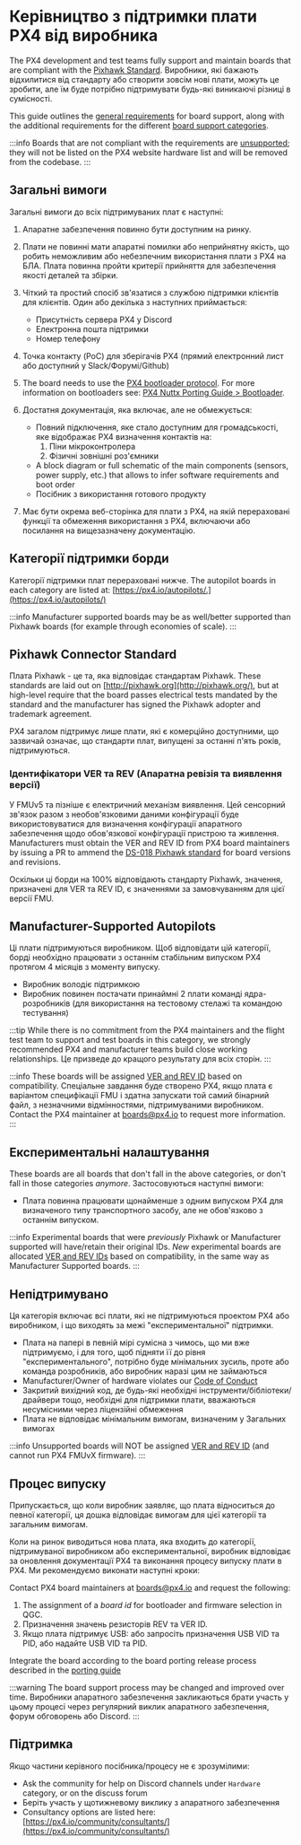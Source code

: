 # Керівництво з підтримки плати PX4 від виробника

The PX4 development and test teams fully support and maintain boards that are compliant with the [Pixhawk Standard](https://pixhawk.org/standards/).
Виробники, які бажають відхилитися від стандарту або створити зовсім нові плати, можуть це зробити, але їм буде потрібно підтримувати будь-які виникаючі різниці в сумісності.

This guide outlines the [general requirements](#general_requirements) for board support, along with the additional requirements for the different [board support categories](#board-support-categories).

:::info
Boards that are not compliant with the requirements are [unsupported](#unsupported); they will not be listed on the PX4 website hardware list and will be removed from the codebase.
:::

<a id="general_requirements"></a>

## Загальні вимоги

Загальні вимоги до всіх підтримуваних плат є наступні:

1. Апаратне забезпечення повинно бути доступним на ринку.

2. Плати не повинні мати апаратні помилки або неприйнятну якість, що робить неможливим або небезпечним використання плати з PX4 на БЛА.
   Плата повинна пройти критерії прийняття для забезпечення якості деталей та збірки.

3. Чіткий та простий спосіб зв'язатися з службою підтримки клієнтів для клієнтів.
   Один або декілька з наступних приймається:

   - Присутність сервера PX4 у Discord
   - Електронна пошта підтримки
   - Номер телефону

4. Точка контакту (PoC) для зберігачів PX4 (прямий електронний лист або доступний у Slack/Форумі/Github)

5. The board needs to use the [PX4 bootloader protocol](https://github.com/PX4/PX4-Autopilot/tree/main/platforms/nuttx/src/bootloader).
   For more information on bootloaders see: [PX4 Nuttx Porting Guide > Bootloader](../hardware/porting_guide_nuttx.md#bootloader).

6. Достатня документація, яка включає, але не обмежується:

   - Повний підключення, яке стало доступним для громадськості, яке відображає PX4 визначення контактів на:
     1. Піни мікроконтролера
     2. Фізичні зовнішні роз'ємники
   - A block diagram or full schematic of the main components (sensors, power supply, etc.) that allows to infer software requirements and boot order
   - Посібник з використання готового продукту

7. Має бути окрема веб-сторінка для плати з PX4, на якій перераховані функції та обмеження використання з PX4, включаючи або посилання на вищезазначену документацію.

## Категорії підтримки борди

Категорії підтримки плат перераховані нижче. The autopilot boards in each category are listed at: [https://px4.io/autopilots/.](https://px4.io/autopilots/)

:::info
Manufacturer supported boards may be as well/better supported than Pixhawk boards (for example through economies of scale).
:::

## Pixhawk Connector Standard

Плата Pixhawk - це та, яка відповідає стандартам Pixhawk. These standards are laid out on [http://pixhawk.org](http://pixhawk.org/), but at high-level require that the board passes electrical tests mandated by the standard and the manufacturer has signed the Pixhawk adopter and trademark agreement.

PX4 загалом підтримує лише плати, які є комерційно доступними, що зазвичай означає, що стандарти плат, випущені за останні п'ять років, підтримуються.

<a id="ver_rev_id"></a>

### Ідентифікатори VER та REV (Апаратна ревізія та виявлення версії)

У FMUv5 та пізніше є електричний механізм виявлення.
Цей сенсорний зв'язок разом з необов'язковими даними конфігурації буде використовуватися для визначення конфігурації апаратного забезпечення щодо обов'язкової конфігурації пристрою та живлення. Manufacturers must obtain the VER and REV ID from PX4 board maintainers by issuing a PR to ammend the [DS-018 Pixhawk standard](https://github.com/pixhawk/Pixhawk-Standards) for board versions and revisions.

Оскільки ці борди на 100% відповідають стандарту Pixhawk, значення, призначені для VER та REV ID, є значеннями за замовчуванням для цієї версії FMU.

## Manufacturer-Supported Autopilots

Ці плати підтримуються виробником.
Щоб відповідати цій категорії, борді необхідно працювати з останнім стабільним випуском PX4 протягом 4 місяців з моменту випуску.

- Виробник володіє підтримкою
- Виробник повинен постачати принаймні 2 плати команді ядра-розробників (для використання на тестовому стелажі та командою тестування)

:::tip
While there is no commitment from the PX4 maintainers and the flight test team to support and test boards in this category, we strongly recommended PX4 and manufacturer teams build close working relationships.
Це призведе до кращого результату для всіх сторін.
:::

:::info
These boards will be assigned [VER and REV ID](#ver_rev_id) based on compatibility.
Спеціальне завдання буде створено PX4, якщо плата є варіантом специфікації FMU і здатна запускати той самий бінарний файл, з незначними відмінностями, підтримуваними виробником.
Contact the PX4 maintainer at [boards@px4.io](mailto:boards@px4.io) to request more information.
:::

## Експериментальні налаштування

These boards are all boards that don't fall in the above categories, or don't fall in those categories _anymore_.
Застосовуються наступні вимоги:

- Плата повинна працювати щонайменше з одним випуском PX4 для визначеного типу транспортного засобу, але не обов'язково з останнім випуском.

:::info
Experimental boards that were _previously_ Pixhawk or Manufacturer supported will have/retain their original IDs.
_New_ experimental boards are allocated [VER and REV IDs](#ver_rev_id) based on compatibility, in the same way as Manufacturer Supported boards.
:::

## Непідтримувано

Ця категорія включає всі плати, які не підтримуються проектом PX4 або виробником, і що виходять за межі "експериментальної" підтримки.

- Плата на папері в певній мірі сумісна з чимось, що ми вже підтримуємо, і для того, щоб підняти її до рівня "експериментального", потрібно буде мінімальних зусиль, проте або команда розробників, або виробник наразі цим не займаються
- Manufacturer/Owner of hardware violates our [Code of Conduct](https://discuss.px4.io/t/code-of-conduct/13655)
- Закритий вихідний код, де будь-які необхідні інструменти/бібліотеки/драйвери тощо, необхідні для підтримки плати, вважаються несумісними через ліцензійні обмеження
- Плата не відповідає мінімальним вимогам, визначеним у Загальних вимогах

:::info
Unsupported boards will NOT be assigned [VER and REV ID](#ver_rev_id) (and cannot run PX4 FMUvX firmware).
:::

## Процес випуску

Припускається, що коли виробник заявляє, що плата відноситься до певної категорії, ця дошка відповідає вимогам для цієї категорії та загальним вимогам.

Коли на ринок виводиться нова плата, яка входить до категорії, підтримуваної виробником або експериментальної, виробник відповідає за оновлення документації PX4 та виконання процесу випуску плати в PX4. Ми рекомендуємо виконати наступні кроки:

Contact PX4 board maintainers at [boards@px4.io](mailto:boards@px4.io) and request the following:

1. The assignment of a _board id_ for bootloader and firmware selection in QGC.
2. Призначення значень резисторів REV та VER ID.
3. Якщо плата підтримує USB: або запросіть призначення USB VID та PID, або надайте USB VID та PID.

Integrate the board according to the board porting release process described in the [porting guide](../hardware/porting_guide.md)

:::warning
The board support process may be changed and improved over time.
Виробники апаратного забезпечення закликаються брати участь у цьому процесі через регулярний виклик апаратного забезпечення, форум обговорень або Discord.
:::

## Підтримка

Якщо частини керівного посібника/процесу не є зрозумілими:

- Ask the community for help on Discord channels under `Hardware` category, or on the discuss forum
- Беріть участь у щотижневому виклику з апаратного забезпечення
- Consultancy options are listed here: [https://px4.io/community/consultants/](https://px4.io/community/consultants/)
